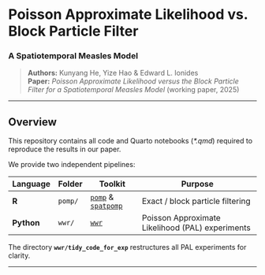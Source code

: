 # Poisson Approximate Likelihood vs. Block Particle Filter  
### A Spatiotemporal Measles Model


> **Authors:** Kunyang He, Yize Hao & Edward L. Ionides  
> **Paper:** _Poisson Approximate Likelihood versus the Block Particle Filter for a Spatiotemporal Measles Model_ (working paper, 2025)

---

## Overview
This repository contains all code and Quarto notebooks (_\*.qmd_) required to reproduce the results in our paper.  

We provide two independent pipelines:

| Language | Folder | Toolkit | Purpose |
|----------|--------|---------|---------|
| **R**    | `pomp/`   | [`pomp`](https://kingaa.github.io/pomp/) & [`spatpomp`](https://github.com/spatPomp-org) | Exact / block particle filtering |
| **Python** | `wwr/` | [`wwr`](https://github.com/LorenzoRimella/PAL) | Poisson Approximate Likelihood (PAL) experiments |

The directory **`wwr/tidy_code_for_exp`** restructures all PAL experiments for clarity.

---